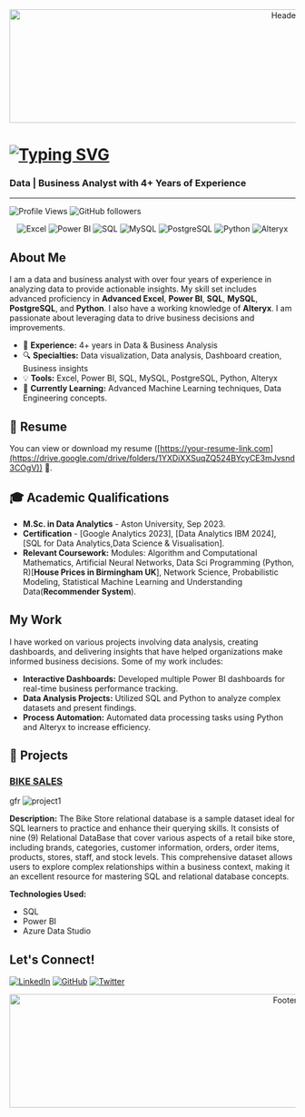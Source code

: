 <div align="center">
  <img src="https://via.placeholder.com/1000x200/0E76A8/FFFFFF?text=Welcome+to+My+GitHub+Profile!" alt="Header Image" width="1000" height="200">
</div>


# <a href="#"><img src="https://readme-typing-svg.demolab.com?font=Arial+Black&size=34&duration=4000&pause=1000&color=000080&center=true&vCenter=true&width=550&lines=Francis+Osemeke+Isaac" alt="Typing SVG"></a>


### Data | Business Analyst with 4+ Years of Experience

---

![Profile Views](https://komarev.com/ghpvc/?username=FrancisOsemekeIsaac&color=blueviolet) ![GitHub followers](https://img.shields.io/github/followers/FrancisOsemekeIsaac?style=social)

<div align="center">
  <img src="https://img.shields.io/badge/Excel-217346?style=for-the-badge&logo=microsoft-excel&logoColor=white" alt="Excel">
  <img src="https://img.shields.io/badge/PowerBI-F2C811?style=for-the-badge&logo=power-bi&logoColor=black" alt="Power BI">
  <img src="https://img.shields.io/badge/SQL-00758F?style=for-the-badge&logo=postgresql&logoColor=white" alt="SQL">
  <img src="https://img.shields.io/badge/MySQL-4479A1?style=for-the-badge&logo=mysql&logoColor=white" alt="MySQL">
  <img src="https://img.shields.io/badge/PostgreSQL-336791?style=for-the-badge&logo=postgresql&logoColor=white" alt="PostgreSQL">
  <img src="https://img.shields.io/badge/Python-3776AB?style=for-the-badge&logo=python&logoColor=white" alt="Python">
  <img src="https://img.shields.io/badge/Alteryx-2AACE2?style=for-the-badge&logo=alteryx&logoColor=white" alt="Alteryx">
</div>

## About Me

I am a data and business analyst with over four years of experience in analyzing data to provide actionable insights. My skill set includes advanced proficiency in **Advanced Excel**, **Power BI**, **SQL**, **MySQL**, **PostgreSQL**, and **Python**. I also have a working knowledge of **Alteryx**. I am passionate about leveraging data to drive business decisions and improvements.

- 💼 **Experience:** 4+ years in Data & Business Analysis
- 🔍 **Specialties:** Data visualization, Data analysis, Dashboard creation, Business insights
- 💡 **Tools:** Excel, Power BI, SQL, MySQL, PostgreSQL, Python, Alteryx
- 🌱 **Currently Learning:** Advanced Machine Learning techniques, Data Engineering concepts.

## 📄 Resume

You can view or download my resume ([https://your-resume-link.com](https://drive.google.com/drive/folders/1YXDiXXSuqZQ524BYcyCE3mJvsnd3COgV)) 📁.

## 🎓 Academic Qualifications

- **M.Sc. in Data Analytics** - Aston University, Sep 2023.
- **Certification** - [Google Analytics 2023], [Data Analytics IBM 2024], [SQL for Data Analytics,Data Science & Visualisation].
- **Relevant Coursework:** Modules: Algorithm and Computational Mathematics, Artificial Neural Networks, Data Sci Programming (Python, R)[**House Prices in Birmingham UK**], Network Science, Probabilistic Modeling, Statistical Machine Learning and Understanding Data(**Recommender System**).



## My Work

I have worked on various projects involving data analysis, creating dashboards, and delivering insights that have helped organizations make informed business decisions. Some of my work includes:

- **Interactive Dashboards:** Developed multiple Power BI dashboards for real-time business performance tracking.
- **Data Analysis Projects:** Utilized SQL and Python to analyze complex datasets and present findings.
- **Process Automation:** Automated data processing tasks using Python and Alteryx to increase efficiency.

## 🚀 Projects
###  [BIKE SALES](https://github.com/Franzik99/Bike-Stores)
gfr
![project1](https://github-readme-stats.vercel.app/api/pin/?username=Franzik99&repo=Bike-Stores&theme=navy)

**Description:** The Bike Store relational database is a sample dataset ideal for SQL learners to practice and enhance their querying skills. It consists of nine (9) Relational DataBase that cover various aspects of a retail bike store, including brands, categories, customer information, orders, order items, products, stores, staff, and stock levels. This comprehensive dataset allows users to explore complex relationships within a business context, making it an excellent resource for mastering SQL and relational database concepts.

**Technologies Used:** 
- SQL
- Power BI
- Azure Data Studio


## Let's Connect!

[![LinkedIn](https://img.shields.io/badge/LinkedIn-0A66C2?style=for-the-badge&logo=linkedin&logoColor=white)](https://www.linkedin.com/in/francis-isaac-3a6a82203) 
[![GitHub](https://img.shields.io/badge/GitHub-171515?style=for-the-badge&logo=github&logoColor=white)](https://github.com/Franzik99) 
[![Twitter](https://img.shields.io/badge/Twitter-1DA1F2?style=for-the-badge&logo=twitter&logoColor=white)](https://twitter.com/@franzik234)


<div align="center">
  <img src="https://via.placeholder.com/1000x200/000000/FFFFFF?text=Thanks+for+visiting+my+profile!" alt="Footer Image" width="1000" height="200">
</div>
